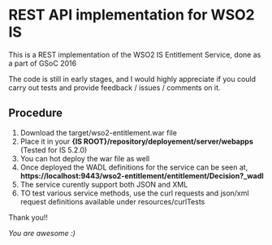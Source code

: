 REST API implementation for WSO2 IS 
===================================

This is a REST implementation of the WSO2 IS Entitlement Service, done as a part of GSoC 2016

The code is still in early stages, and I would highly appreciate if you could carry out tests and provide feedback / issues / comments on it.

Procedure
--------

1. Download the target/wso2-entitlement.war file
2. Place it in your **{IS ROOT}/repository/deployement/server/webapps** (Tested for IS 5.2.0)
3. You can hot deploy the war file as well
4. Once deployed the WADL definitions for the service can be seen at, **https://localhost:9443/wso2-entitlement/entitlement/Decision?_wadl**
5. The service curently support both JSON and XML
6. TO test various service methods, use the curl requests and json/xml request definitions available under resources/curlTests

Thank you!!

*You are awesome :)*
